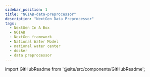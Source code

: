 ```yaml
---
sidebar_position: 1
title: "NGIAB-data-preprocessor"
description: "NextGen Data Preprocessor"
tags:
  - NextGen In A Box
  - NGIAB
  - NextGen framework
  - National Water Model
  - national water center
  - docker
  - data preprocessor
---
```


import GitHubReadme from '@site/src/components/GitHubReadme';
 
<GitHubReadme username="AlabamaWaterInstitute" repo="NGIAB_data_preprocess" />
